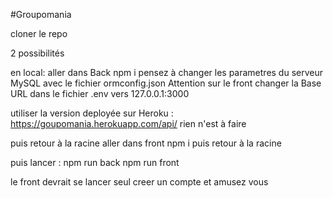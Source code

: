 #Groupomania

cloner le repo

2 possibilités

en local:
aller dans Back npm i
pensez à changer les parametres du serveur MySQL avec le fichier ormconfig.json
Attention sur le front changer la Base URL dans le fichier .env vers 127.0.0.1:3000

utiliser la version deployée sur Heroku :
https://goupomania.herokuapp.com/api/
rien n'est à faire



puis retour à la racine
aller dans front npm i
puis retour à la racine

puis lancer :
npm run back
npm run front

le front devrait se lancer seul
creer un compte et amusez vous
